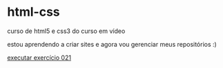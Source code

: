 # html-css
 curso de html5 e css3 do curso em vídeo

estou aprendendo a criar sites e agora vou gerenciar meus repositórios :)

<a href= "https://larabmelo.github.io/html-css/exercícios/ex021/index.html">executar exercício 021</a>